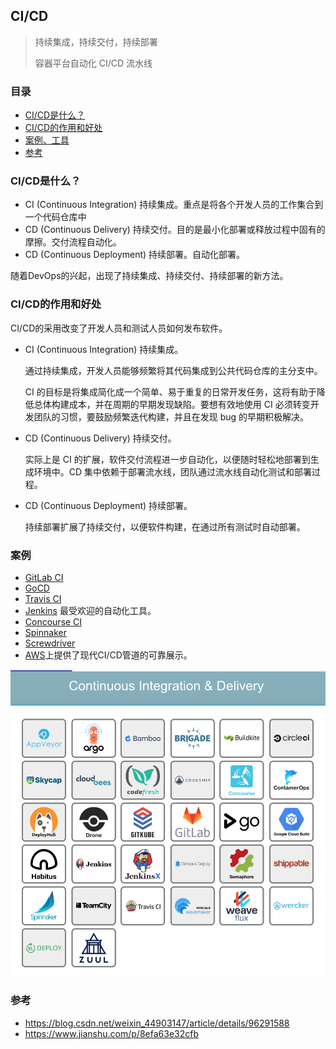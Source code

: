 ## CI/CD

> 持续集成，持续交付，持续部署
>
> 容器平台自动化 CI/CD 流水线

### 目录
* [CI/CD是什么？](#CI/CD是什么？)
* [CI/CD的作用和好处](#CI/CD的作用和好处)
* [案例、工具](#案例)
* [参考](#参考)


### CI/CD是什么？
* CI (Continuous Integration) 持续集成。重点是将各个开发人员的工作集合到一个代码仓库中
* CD (Continuous Delivery) 持续交付。目的是最小化部署或释放过程中固有的摩擦。交付流程自动化。
* CD (Continuous Deployment) 持续部署。自动化部署。

随着DevOps的兴起，出现了持续集成、持续交付、持续部署的新方法。

### CI/CD的作用和好处
CI/CD的采用改变了开发人员和测试人员如何发布软件。

* CI (Continuous Integration) 持续集成。

    通过持续集成，开发人员能够频繁将其代码集成到公共代码仓库的主分支中。
    
    CI 的目标是将集成简化成一个简单、易于重复的日常开发任务，这将有助于降低总体构建成本，并在周期的早期发现缺陷。要想有效地使用 CI 必须转变开发团队的习惯，要鼓励频繁迭代构建，并且在发现 bug 的早期积极解决。
    
* CD (Continuous Delivery) 持续交付。

    实际上是 CI 的扩展，软件交付流程进一步自动化，以便随时轻松地部署到生成环境中。CD 集中依赖于部署流水线，团队通过流水线自动化测试和部署过程。
    
* CD (Continuous Deployment) 持续部署。

    持续部署扩展了持续交付，以便软件构建，在通过所有测试时自动部署。

### 案例
* [GitLab CI](../Component/GitLab-CI.md)
* [GoCD](../Component/GoCD.md)
* [Travis CI](../Component/Travis-Ci.md)
* [Jenkins](../Component/Jenkins.md) 最受欢迎的自动化工具。
* [Concourse CI](../Component/Concourse-CI.md)
* [Spinnaker](../Component/Spinnaker.md)
* [Screwdriver](../Component/Screwdriver.md)
* [AWS](../Component/AWS.md)上提供了现代CI/CD管道的可靠展示。

![Continuous Integration & Delivery](images/continuous-integration&delivery.jpg)

### 参考
* https://blog.csdn.net/weixin_44903147/article/details/96291588
* https://www.jianshu.com/p/8efa63e32cfb